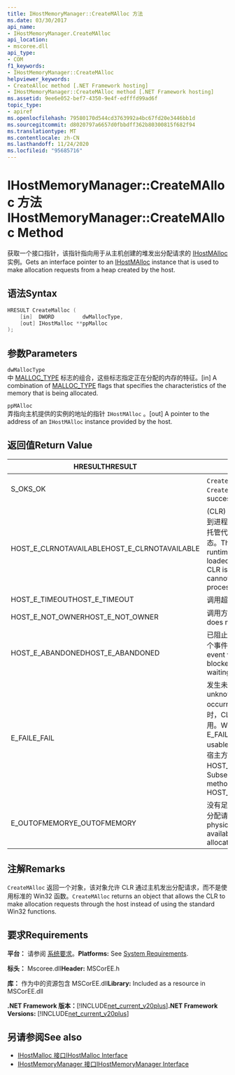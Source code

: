 ```yaml
---
title: IHostMemoryManager::CreateMAlloc 方法
ms.date: 03/30/2017
api_name:
- IHostMemoryManager.CreateMAlloc
api_location:
- mscoree.dll
api_type:
- COM
f1_keywords:
- IHostMemoryManager::CreateMAlloc
helpviewer_keywords:
- CreateAlloc method [.NET Framework hosting]
- IHostMemoryManager::CreateMAlloc method [.NET Framework hosting]
ms.assetid: 9ee6e052-bef7-4350-9e4f-edfffd99ad6f
topic_type:
- apiref
ms.openlocfilehash: 79580170d544cd3763992a4bc67fd20e3446bb1d
ms.sourcegitcommit: d8020797a6657d0fbbdff362b80300815f682f94
ms.translationtype: MT
ms.contentlocale: zh-CN
ms.lasthandoff: 11/24/2020
ms.locfileid: "95685716"
---
```

# <a name="ihostmemorymanagercreatemalloc-method"></a><span data-ttu-id="d51da-102">IHostMemoryManager::CreateMAlloc 方法</span><span class="sxs-lookup"><span data-stu-id="d51da-102">IHostMemoryManager::CreateMAlloc Method</span></span>

<span data-ttu-id="d51da-103">获取一个接口指针，该指针指向用于从主机创建的堆发出分配请求的 [IHostMAlloc](ihostmalloc-interface.md) 实例。</span><span class="sxs-lookup"><span data-stu-id="d51da-103">Gets an interface pointer to an [IHostMAlloc](ihostmalloc-interface.md) instance that is used to make allocation requests from a heap created by the host.</span></span>  
  
## <a name="syntax"></a><span data-ttu-id="d51da-104">语法</span><span class="sxs-lookup"><span data-stu-id="d51da-104">Syntax</span></span>  
  
```cpp  
HRESULT CreateMalloc (  
    [in]  DWORD         dwMallocType,  
    [out] IHostMalloc **ppMalloc  
);  
```  
  
## <a name="parameters"></a><span data-ttu-id="d51da-105">参数</span><span class="sxs-lookup"><span data-stu-id="d51da-105">Parameters</span></span>  

 `dwMallocType`  
 <span data-ttu-id="d51da-106">中 [MALLOC_TYPE](malloc-type-enumeration.md) 标志的组合，这些标志指定正在分配的内存的特征。</span><span class="sxs-lookup"><span data-stu-id="d51da-106">[in] A combination of [MALLOC_TYPE](malloc-type-enumeration.md) flags that specifies the characteristics of the memory that is being allocated.</span></span>  
  
 `ppMAlloc`  
 <span data-ttu-id="d51da-107">弄指向主机提供的实例的地址的指针 `IHostMAlloc` 。</span><span class="sxs-lookup"><span data-stu-id="d51da-107">[out] A pointer to the address of an `IHostMAlloc` instance provided by the host.</span></span>  
  
## <a name="return-value"></a><span data-ttu-id="d51da-108">返回值</span><span class="sxs-lookup"><span data-stu-id="d51da-108">Return Value</span></span>  
  
|<span data-ttu-id="d51da-109">HRESULT</span><span class="sxs-lookup"><span data-stu-id="d51da-109">HRESULT</span></span>|<span data-ttu-id="d51da-110">说明</span><span class="sxs-lookup"><span data-stu-id="d51da-110">Description</span></span>|  
|-------------|-----------------|  
|<span data-ttu-id="d51da-111">S_OK</span><span class="sxs-lookup"><span data-stu-id="d51da-111">S_OK</span></span>|<span data-ttu-id="d51da-112">`CreateMAlloc` 已成功返回。</span><span class="sxs-lookup"><span data-stu-id="d51da-112">`CreateMAlloc` returned successfully.</span></span>|  
|<span data-ttu-id="d51da-113">HOST_E_CLRNOTAVAILABLE</span><span class="sxs-lookup"><span data-stu-id="d51da-113">HOST_E_CLRNOTAVAILABLE</span></span>|<span data-ttu-id="d51da-114"> (CLR) 的公共语言运行时未加载到进程中，或 CLR 处于无法运行托管代码或成功处理调用的状态。</span><span class="sxs-lookup"><span data-stu-id="d51da-114">The common language runtime (CLR) has not been loaded into a process, or the CLR is in a state in which it cannot run managed code or process the call successfully.</span></span>|  
|<span data-ttu-id="d51da-115">HOST_E_TIMEOUT</span><span class="sxs-lookup"><span data-stu-id="d51da-115">HOST_E_TIMEOUT</span></span>|<span data-ttu-id="d51da-116">调用超时。</span><span class="sxs-lookup"><span data-stu-id="d51da-116">The call timed out.</span></span>|  
|<span data-ttu-id="d51da-117">HOST_E_NOT_OWNER</span><span class="sxs-lookup"><span data-stu-id="d51da-117">HOST_E_NOT_OWNER</span></span>|<span data-ttu-id="d51da-118">调用方不拥有该锁。</span><span class="sxs-lookup"><span data-stu-id="d51da-118">The caller does not own the lock.</span></span>|  
|<span data-ttu-id="d51da-119">HOST_E_ABANDONED</span><span class="sxs-lookup"><span data-stu-id="d51da-119">HOST_E_ABANDONED</span></span>|<span data-ttu-id="d51da-120">已阻止的线程或纤程正在等待某个事件时，该事件被取消。</span><span class="sxs-lookup"><span data-stu-id="d51da-120">An event was canceled while a blocked thread or fiber was waiting on it.</span></span>|  
|<span data-ttu-id="d51da-121">E_FAIL</span><span class="sxs-lookup"><span data-stu-id="d51da-121">E_FAIL</span></span>|<span data-ttu-id="d51da-122">发生未知的灾难性故障。</span><span class="sxs-lookup"><span data-stu-id="d51da-122">An unknown catastrophic failure occurred.</span></span> <span data-ttu-id="d51da-123">当方法返回 E_FAIL 时，CLR 在该进程内将不再可用。</span><span class="sxs-lookup"><span data-stu-id="d51da-123">When a method returns E_FAIL, the CLR is no longer usable within the process.</span></span> <span data-ttu-id="d51da-124">对宿主方法的后续调用会返回 HOST_E_CLRNOTAVAILABLE。</span><span class="sxs-lookup"><span data-stu-id="d51da-124">Subsequent calls to hosting methods return HOST_E_CLRNOTAVAILABLE.</span></span>|  
|<span data-ttu-id="d51da-125">E_OUTOFMEMORY</span><span class="sxs-lookup"><span data-stu-id="d51da-125">E_OUTOFMEMORY</span></span>|<span data-ttu-id="d51da-126">没有足够的物理内存可用于完成分配请求。</span><span class="sxs-lookup"><span data-stu-id="d51da-126">Not enough physical memory was available to complete the allocation request.</span></span>|  
  
## <a name="remarks"></a><span data-ttu-id="d51da-127">注解</span><span class="sxs-lookup"><span data-stu-id="d51da-127">Remarks</span></span>  

 <span data-ttu-id="d51da-128">`CreateMAlloc` 返回一个对象，该对象允许 CLR 通过主机发出分配请求，而不是使用标准的 Win32 函数。</span><span class="sxs-lookup"><span data-stu-id="d51da-128">`CreateMAlloc` returns an object that allows the CLR to make allocation requests through the host instead of using the standard Win32 functions.</span></span>  
  
## <a name="requirements"></a><span data-ttu-id="d51da-129">要求</span><span class="sxs-lookup"><span data-stu-id="d51da-129">Requirements</span></span>  

 <span data-ttu-id="d51da-130">**平台：** 请参阅 [系统要求](../../get-started/system-requirements.md)。</span><span class="sxs-lookup"><span data-stu-id="d51da-130">**Platforms:** See [System Requirements](../../get-started/system-requirements.md).</span></span>  
  
 <span data-ttu-id="d51da-131">**标头：** Mscoree.dll</span><span class="sxs-lookup"><span data-stu-id="d51da-131">**Header:** MSCorEE.h</span></span>  
  
 <span data-ttu-id="d51da-132">**库：** 作为中的资源包含 MSCorEE.dll</span><span class="sxs-lookup"><span data-stu-id="d51da-132">**Library:** Included as a resource in MSCorEE.dll</span></span>  
  
 <span data-ttu-id="d51da-133">**.NET Framework 版本：**[!INCLUDE[net_current_v20plus](../../../../includes/net-current-v20plus-md.md)]</span><span class="sxs-lookup"><span data-stu-id="d51da-133">**.NET Framework Versions:** [!INCLUDE[net_current_v20plus](../../../../includes/net-current-v20plus-md.md)]</span></span>  
  
## <a name="see-also"></a><span data-ttu-id="d51da-134">另请参阅</span><span class="sxs-lookup"><span data-stu-id="d51da-134">See also</span></span>

- [<span data-ttu-id="d51da-135">IHostMalloc 接口</span><span class="sxs-lookup"><span data-stu-id="d51da-135">IHostMalloc Interface</span></span>](ihostmalloc-interface.md)
- [<span data-ttu-id="d51da-136">IHostMemoryManager 接口</span><span class="sxs-lookup"><span data-stu-id="d51da-136">IHostMemoryManager Interface</span></span>](ihostmemorymanager-interface.md)

